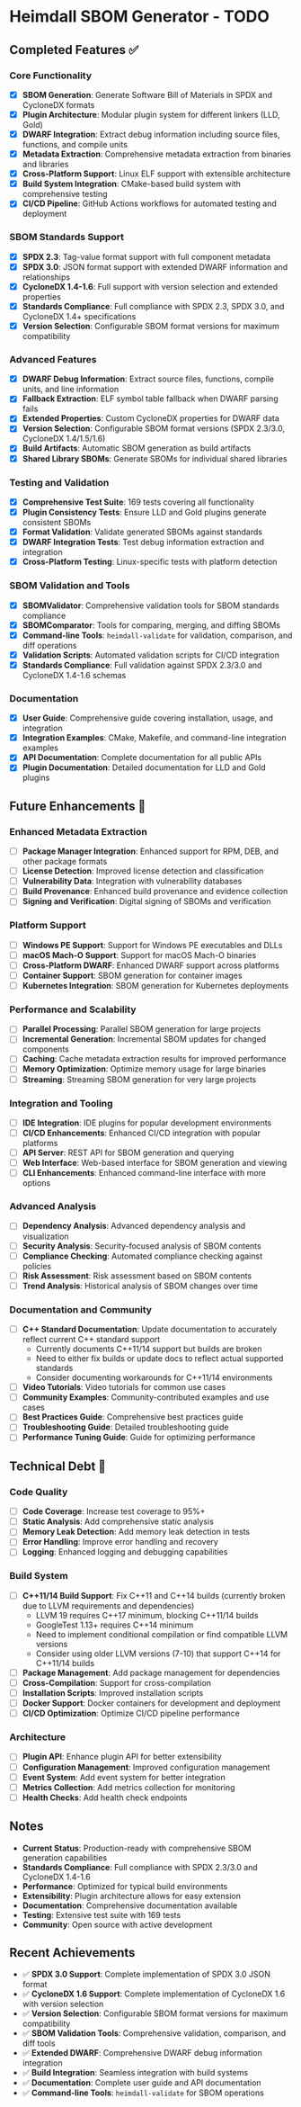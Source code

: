# Heimdall SBOM Generator - TODO

## Completed Features ✅

### Core Functionality
- [x] **SBOM Generation**: Generate Software Bill of Materials in SPDX and CycloneDX formats
- [x] **Plugin Architecture**: Modular plugin system for different linkers (LLD, Gold)
- [x] **DWARF Integration**: Extract debug information including source files, functions, and compile units
- [x] **Metadata Extraction**: Comprehensive metadata extraction from binaries and libraries
- [x] **Cross-Platform Support**: Linux ELF support with extensible architecture
- [x] **Build System Integration**: CMake-based build system with comprehensive testing
- [x] **CI/CD Pipeline**: GitHub Actions workflows for automated testing and deployment

### SBOM Standards Support
- [x] **SPDX 2.3**: Tag-value format support with full component metadata
- [x] **SPDX 3.0**: JSON format support with extended DWARF information and relationships
- [x] **CycloneDX 1.4-1.6**: Full support with version selection and extended properties
- [x] **Standards Compliance**: Full compliance with SPDX 2.3, SPDX 3.0, and CycloneDX 1.4+ specifications
- [x] **Version Selection**: Configurable SBOM format versions for maximum compatibility

### Advanced Features
- [x] **DWARF Debug Information**: Extract source files, functions, compile units, and line information
- [x] **Fallback Extraction**: ELF symbol table fallback when DWARF parsing fails
- [x] **Extended Properties**: Custom CycloneDX properties for DWARF data
- [x] **Version Selection**: Configurable SBOM format versions (SPDX 2.3/3.0, CycloneDX 1.4/1.5/1.6)
- [x] **Build Artifacts**: Automatic SBOM generation as build artifacts
- [x] **Shared Library SBOMs**: Generate SBOMs for individual shared libraries

### Testing and Validation
- [x] **Comprehensive Test Suite**: 169 tests covering all functionality
- [x] **Plugin Consistency Tests**: Ensure LLD and Gold plugins generate consistent SBOMs
- [x] **Format Validation**: Validate generated SBOMs against standards
- [x] **DWARF Integration Tests**: Test debug information extraction and integration
- [x] **Cross-Platform Testing**: Linux-specific tests with platform detection

### SBOM Validation and Tools
- [x] **SBOMValidator**: Comprehensive validation tools for SBOM standards compliance
- [x] **SBOMComparator**: Tools for comparing, merging, and diffing SBOMs
- [x] **Command-line Tools**: `heimdall-validate` for validation, comparison, and diff operations
- [x] **Validation Scripts**: Automated validation scripts for CI/CD integration
- [x] **Standards Compliance**: Full validation against SPDX 2.3/3.0 and CycloneDX 1.4-1.6 schemas

### Documentation
- [x] **User Guide**: Comprehensive guide covering installation, usage, and integration
- [x] **Integration Examples**: CMake, Makefile, and command-line integration examples
- [x] **API Documentation**: Complete documentation for all public APIs
- [x] **Plugin Documentation**: Detailed documentation for LLD and Gold plugins

## Future Enhancements 🚀

### Enhanced Metadata Extraction
- [ ] **Package Manager Integration**: Enhanced support for RPM, DEB, and other package formats
- [ ] **License Detection**: Improved license detection and classification
- [ ] **Vulnerability Data**: Integration with vulnerability databases
- [ ] **Build Provenance**: Enhanced build provenance and evidence collection
- [ ] **Signing and Verification**: Digital signing of SBOMs and verification

### Platform Support
- [ ] **Windows PE Support**: Support for Windows PE executables and DLLs
- [ ] **macOS Mach-O Support**: Support for macOS Mach-O binaries
- [ ] **Cross-Platform DWARF**: Enhanced DWARF support across platforms
- [ ] **Container Support**: SBOM generation for container images
- [ ] **Kubernetes Integration**: SBOM generation for Kubernetes deployments

### Performance and Scalability
- [ ] **Parallel Processing**: Parallel SBOM generation for large projects
- [ ] **Incremental Generation**: Incremental SBOM updates for changed components
- [ ] **Caching**: Cache metadata extraction results for improved performance
- [ ] **Memory Optimization**: Optimize memory usage for large binaries
- [ ] **Streaming**: Streaming SBOM generation for very large projects

### Integration and Tooling
- [ ] **IDE Integration**: IDE plugins for popular development environments
- [ ] **CI/CD Enhancements**: Enhanced CI/CD integration with popular platforms
- [ ] **API Server**: REST API for SBOM generation and querying
- [ ] **Web Interface**: Web-based interface for SBOM generation and viewing
- [ ] **CLI Enhancements**: Enhanced command-line interface with more options

### Advanced Analysis
- [ ] **Dependency Analysis**: Advanced dependency analysis and visualization
- [ ] **Security Analysis**: Security-focused analysis of SBOM contents
- [ ] **Compliance Checking**: Automated compliance checking against policies
- [ ] **Risk Assessment**: Risk assessment based on SBOM contents
- [ ] **Trend Analysis**: Historical analysis of SBOM changes over time

### Documentation and Community
- [ ] **C++ Standard Documentation**: Update documentation to accurately reflect current C++ standard support
  - Currently documents C++11/14 support but builds are broken
  - Need to either fix builds or update docs to reflect actual supported standards
  - Consider documenting workarounds for C++11/14 environments
- [ ] **Video Tutorials**: Video tutorials for common use cases
- [ ] **Community Examples**: Community-contributed examples and use cases
- [ ] **Best Practices Guide**: Comprehensive best practices guide
- [ ] **Troubleshooting Guide**: Detailed troubleshooting guide
- [ ] **Performance Tuning Guide**: Guide for optimizing performance

## Technical Debt 🔧

### Code Quality
- [ ] **Code Coverage**: Increase test coverage to 95%+
- [ ] **Static Analysis**: Add comprehensive static analysis
- [ ] **Memory Leak Detection**: Add memory leak detection in tests
- [ ] **Error Handling**: Improve error handling and recovery
- [ ] **Logging**: Enhanced logging and debugging capabilities

### Build System
- [ ] **C++11/14 Build Support**: Fix C++11 and C++14 builds (currently broken due to LLVM requirements and dependencies)
  - LLVM 19 requires C++17 minimum, blocking C++11/14 builds
  - GoogleTest 1.13+ requires C++14 minimum
  - Need to implement conditional compilation or find compatible LLVM versions
  - Consider using older LLVM versions (7-10) that support C++14 for C++11/14 builds
- [ ] **Package Management**: Add package management for dependencies
- [ ] **Cross-Compilation**: Support for cross-compilation
- [ ] **Installation Scripts**: Improved installation scripts
- [ ] **Docker Support**: Docker containers for development and deployment
- [ ] **CI/CD Optimization**: Optimize CI/CD pipeline performance

### Architecture
- [ ] **Plugin API**: Enhance plugin API for better extensibility
- [ ] **Configuration Management**: Improved configuration management
- [ ] **Event System**: Add event system for better integration
- [ ] **Metrics Collection**: Add metrics collection for monitoring
- [ ] **Health Checks**: Add health check endpoints

## Notes

- **Current Status**: Production-ready with comprehensive SBOM generation capabilities
- **Standards Compliance**: Full compliance with SPDX 2.3/3.0 and CycloneDX 1.4-1.6
- **Performance**: Optimized for typical build environments
- **Extensibility**: Plugin architecture allows for easy extension
- **Documentation**: Comprehensive documentation available
- **Testing**: Extensive test suite with 169 tests
- **Community**: Open source with active development

## Recent Achievements

- ✅ **SPDX 3.0 Support**: Complete implementation of SPDX 3.0 JSON format
- ✅ **CycloneDX 1.6 Support**: Complete implementation of CycloneDX 1.6 with version selection
- ✅ **Version Selection**: Configurable SBOM format versions for maximum compatibility
- ✅ **SBOM Validation Tools**: Comprehensive validation, comparison, and diff tools
- ✅ **Extended DWARF**: Comprehensive DWARF debug information integration
- ✅ **Build Integration**: Seamless integration with build systems
- ✅ **Documentation**: Complete user guide and API documentation
- ✅ **Command-line Tools**: `heimdall-validate` for SBOM operations
